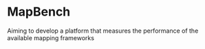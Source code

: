 # MapBench
Aiming to develop a platform that measures the performance of the available mapping frameworks
